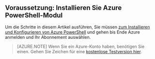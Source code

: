 ## <a name="prerequisite-install-the-azure-powershell-module"></a>Voraussetzung: Installieren Sie Azure PowerShell-Modul
Um die Schritte in diesem Artikel ausführen, Sie müssen [zum Installieren und Konfigurieren von Azure PowerShell](../articles/powershell-install-configure.md) und gehen bis Ende Azure anmelden und Ihr Abonnement auswählen.

> [AZURE.NOTE] Wenn Sie ein Azure-Konto haben, benötigen Sie einen. Gehen Sie Zeichen für eine [kostenlose Testversion hier](../articles/active-directory/sign-up-organization.md). 